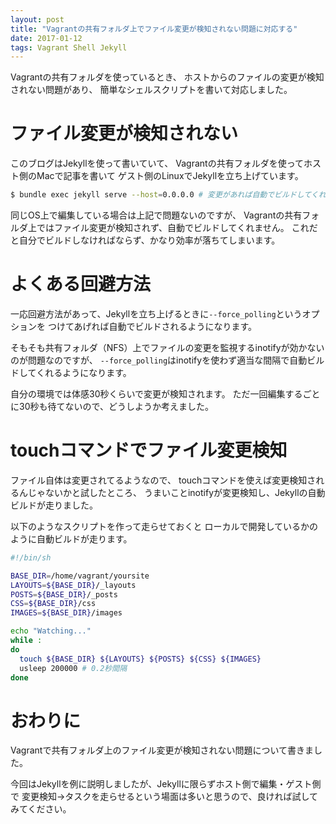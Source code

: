 ```yaml
---
layout: post
title: "Vagrantの共有フォルダ上でファイル変更が検知されない問題に対応する"
date: 2017-01-12
tags: Vagrant Shell Jekyll
---
```


Vagrantの共有フォルダを使っているとき、
ホストからのファイルの変更が検知されない問題があり、
簡単なシェルスクリプトを書いて対応しました。

# ファイル変更が検知されない

このブログはJekyllを使って書いていて、
Vagrantの共有フォルダを使ってホスト側のMacで記事を書いて
ゲスト側のLinuxでJekyllを立ち上げています。

```sh
$ bundle exec jekyll serve --host=0.0.0.0 # 変更があれば自動でビルドしてくれるはず
```

同じOS上で編集している場合は上記で問題ないのですが、
Vagrantの共有フォルダ上ではファイル変更が検知されず、自動でビルドしてくれません。
これだと自分でビルドしなければならず、かなり効率が落ちてしまいます。

# よくある回避方法

一応回避方法があって、Jekyllを立ち上げるときに`--force_polling`というオプションを
つけてあげれば自動でビルドされるようになります。

そもそも共有フォルダ（NFS）上でファイルの変更を監視するinotifyが効かないのが問題なのですが、
`--force_polling`はinotifyを使わず適当な間隔で自動ビルドしてくれるようになります。

自分の環境では体感30秒くらいで変更が検知されます。
ただ一回編集するごとに30秒も待てないので、どうしようか考えました。

# touchコマンドでファイル変更検知

ファイル自体は変更されてるようなので、
touchコマンドを使えば変更検知されるんじゃないかと試したところ、
うまいことinotifyが変更検知し、Jekyllの自動ビルドが走りました。

以下のようなスクリプトを作って走らせておくと
ローカルで開発しているかのように自動ビルドが走ります。

```sh
#!/bin/sh

BASE_DIR=/home/vagrant/yoursite
LAYOUTS=${BASE_DIR}/_layouts
POSTS=${BASE_DIR}/_posts
CSS=${BASE_DIR}/css
IMAGES=${BASE_DIR}/images

echo "Watching..."
while :
do
  touch ${BASE_DIR} ${LAYOUTS} ${POSTS} ${CSS} ${IMAGES}
  usleep 200000 # 0.2秒間隔
done
```

# おわりに

Vagrantで共有フォルダ上のファイル変更が検知されない問題について書きました。

今回はJekyllを例に説明しましたが、Jekyllに限らずホスト側で編集・ゲスト側で
変更検知→タスクを走らせるという場面は多いと思うので、良ければ試してみてください。
